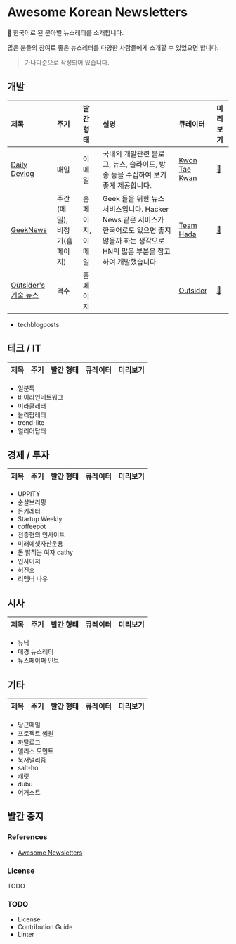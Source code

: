 # Awesome Korean Newsletters

📰 한국어로 된 분아별 뉴스레터를 소개합니다. 

많은 분들의 참여로 좋은 뉴스레터를 다양한 사람들에게 소개할 수 있었으면 합니다.

> 가나다순으로 작성되어 있습니다.

## 개발

제목 | 주기 | 발간 형태 | 설명 | 큐레이터 | 미리보기 
:--------|:--------|:--------|:--------|:--------|:--------|
[Daily Devlog](http://daily-devblog.com/) | 매일 | 이메일 | 국내외 개발관련 블로그, 뉴스, 슬라이드, 방송 등을 수집하여 보기좋게 제공합니다. | [Kwon Tae Kwan](https://taetaetae.github.io/) | [🔗](http://daily-devblog.com/archive) |
[GeekNews](https://news.hada.io/) | 주간(메일), 비정기(홈페이지) | 홈페이지, 이메일 | Geek 들을 위한 뉴스 서비스입니다. Hacker News 같은 서비스가 한국어로도 있으면 좋지 않을까 하는 생각으로 HN의 많은 부분을 참고하여 개발했습니다. | [Team Hada](https://hada.io/team) | [🔗](https://news.hada.io/) |
[Outsider's 기술 뉴스](https://blog.outsider.ne.kr/category/Newsletter) | 격주 | 홈페이지 | | [Outsider](https://twitter.com/outsideris) | [🔗](https://blog.outsider.ne.kr/1536?category=38)

- techblogposts


## 테크 / IT

제목 | 주기 | 발간 형태 | 큐레이터 | 미리보기 
:--------|:--------|:--------|:--------|:--------|
- 일분톡
- 바이라인네트워크
- 미라클레터
- 놀리팝레터
- trend-lite
- 얼리어답터


## 경제 / 투자

제목 | 주기 | 발간 형태 | 큐레이터 | 미리보기 
:--------|:--------|:--------|:--------|:--------|

- UPPITY
- 순살브리핑
- 돈키레터
- Startup Weekly
- coffeepot 
- 전종현의 인사이트
- 미래에셋자산운용
- 돈 밝히는 여자 cathy
- 인사이저
- 허진호
- 리멤버 나우


## 시사

제목 | 주기 | 발간 형태 | 큐레이터 | 미리보기 
:--------|:--------|:--------|:--------|:--------|

- 뉴닉
- 매경 뉴스레터
- 뉴스페이퍼 민트

## 기타

제목 | 주기 | 발간 형태 | 큐레이터 | 미리보기 
:--------|:--------|:--------|:--------|:--------|

- 당근메일
- 프로젝트 썸원
- 까탈로그
- 앨리스 모먼트
- 북저널리즘
- salt-ho
- 캐릿
- dubu
- 어거스트

## 발간 중지

### References

- [Awesome Newsletters](https://github.com/zudochkin/awesome-newsletters)

### License

TODO

### TODO

- License
- Contribution Guide
- Linter